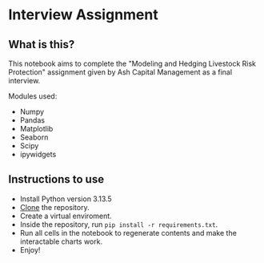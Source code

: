 # Interview Assignment
## What is this?
This notebook aims to complete the "Modeling and Hedging Livestock Risk Protection" assignment given by Ash Capital Management as a final interview.

Modules used:
* Numpy
* Pandas
* Matplotlib
* Seaborn
* Scipy
* ipywidgets

## Instructions to use
* Install Python version 3.13.5
* [Clone](https://github.com/Tres300/Interview-Assignment) the repository.
* Create a virtual enviroment.
* Inside the repository, run ``` pip install -r requirements.txt ```.
* Run all cells in the notebook to regenerate contents and make the interactable charts work.
* Enjoy!

